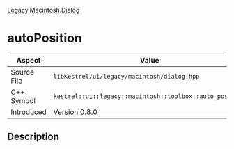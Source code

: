 [Legacy.Macintosh.Dialog](index)
# autoPosition
| Aspect | Value |
| --- | --- |
| Source File | `libKestrel/ui/legacy/macintosh/dialog.hpp` |
| C++ Symbol | `kestrel::ui::legacy::macintosh::toolbox::auto_position` |
| Introduced | Version 0.8.0 |
## Description

